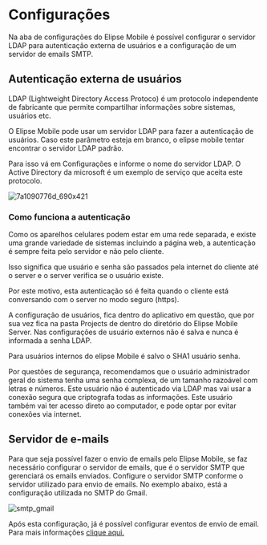 # Configurações

Na aba de configurações do Elipse Mobile é possível configurar o servidor LDAP para autenticação externa de usuários e a configuração de um servidor de emails SMTP.

## Autenticação externa de usuários

LDAP (Lightweight Directory Access Protoco) é um protocolo independente de fabricante que permite compartilhar informações sobre sistemas, usuários etc.

O Elipse Mobile pode usar um servidor LDAP para fazer a autenticação de usuários.
Caso este parâmetro esteja em branco, o elipse mobile tentar encontrar o servidor LDAP padrão.

Para isso vá em Configurações e informe o nome do servidor LDAP. O Active Directory da microsoft é um exemplo de serviço que aceita este protocolo.

![7a1090776d_690x421](https://cloud.githubusercontent.com/assets/26389485/23913081/9a91761a-08c0-11e7-86a8-ba2203d4424d.png)

### Como funciona a autenticação

Como os aparelhos celulares podem estar em uma rede separada, e existe uma grande variedade de sistemas incluindo a página web, a autenticação é sempre feita pelo servidor e não pelo cliente.

Isso significa que usuário e senha são passados pela internet do cliente até o server e o server verifica se o usuário existe.

Por este motivo, esta autenticação só é feita quando o cliente está conversando com o server no modo seguro (https).

A configuração de usuários, fica dentro do aplicativo em questão, que por sua vez fica na pasta Projects de dentro do diretório do Elipse Mobile Server. Nas configurações de usuário externos não é salva e nunca é informada a senha LDAP.

Para usuários internos do elipse Mobile é salvo o SHA1 usuário senha.

Por questões de segurança, recomendamos que o usuário administrador geral do sistema tenha uma senha complexa, de um tamanho razoável com letras e números. Este usuário não é autenticado via LDAP mas vai usar a conexão segura que criptografa todas as informações.
Este usuário também vai ter acesso direto ao computador, e pode optar por evitar conexões via internet.


## Servidor de e-mails

  Para que seja possível fazer o envio de emails pelo Elipse Mobile, se faz necessário configurar o servidor de emails, que é o servidor SMTP que gerenciará os emails enviados.
  Configure o servidor SMTP conforme o servidor utilizado para envio de emails.
  No exemplo abaixo, está a configuração utilizada no SMTP do Gmail.

![smtp_gmail](https://cloud.githubusercontent.com/assets/26389485/23870246/99d9a56a-0804-11e7-8396-f8da5003b032.png)

  Após esta configuração, já é possível configurar eventos de envio de email. Para mais informações [clique aqui.](events.md#email)
